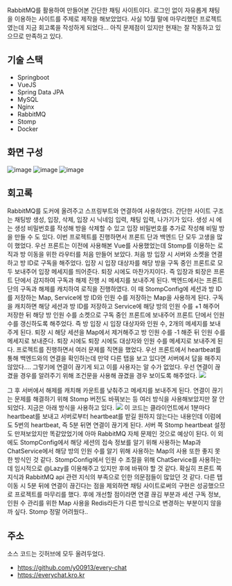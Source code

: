 RabbitMQ를 활용하여 만들어본 간단한 채팅 사이트이다. 로그인 없이 자유롭게 채팅을 이용하는 사이트를 주제로 제작을 해보았었다. 사실 10월 말에 마무리했던 프로젝트였는데 지금 회고록을 작성하게 되었다... 아직 문제점이 있지만 현재는 잘 작동하고 있으므로 만족하고 있다.

## 기술 스택
- Springboot
- VueJS
- Spring Data JPA
- MySQL
- Nginx
- RabbitMQ
- Stomp
- Docker

## 화면 구성
![image](https://github.com/y00913/every-chat/assets/42912205/6662d28d-cea1-4a11-b0d4-241a9845dee1)
![image](https://github.com/y00913/every-chat/assets/42912205/96f7cbd1-177a-4f62-adfa-c5123d234b65)
![image](https://github.com/y00913/every-chat/assets/42912205/b78fd1a0-c99b-4647-941f-31124524e21d)


## 회고록

RabbitMQ를 도커에 올려주고 스프링부트와 연결하여 사용하였다. 간단한 사이트 구조는 채팅방 생성, 입장, 삭제, 입장 시 닉네임 입력, 채팅 입력, 나가기가 있다. 생성 시 에는 생성 비밀번호를 작성해 방을 삭제할 수 있고 입장 비밀번호를 추가로 작성해 비밀 방을 만들 수 도 있다. 이번 프로젝트를 진행하면서 프론트 단과 백엔드 단 모두 고생을 많이 했었다. 
우선 프론트는 이전에 사용해본 Vue를 사용했었는데 Stomp를 이용하는 로직과 방 이동을 위한 라우터를 처음 만들어 보았다. 처음 방 입장 시 서버와 소켓을 연결하고 방 ID로 구독을 해주었다. 입장 시 입장 대상자를 해당 방을 구독 중인 프론트로 모두 보내주어 입장 메세지를 띄어준다. 퇴장 시에도 마찬가지이다. 즉 입장과 퇴장은 프론트 단에서 감지하여 구독과 해제 진행 시 메세지를 보내주게 된다.
백엔드에서는 프론트 단의 구독과 해제를 캐치하여 로직을 진행하였다. 이 때 StompConfig에 세션과 방 ID를 저장하는 Map, Service에 방 ID와 인원 수를 저장하는 Map을 사용하게 된다. 구독을 캐치하면 해당 세션과 방 ID를 저장하고 Service에 해당 방의 인원 수를 +1 해주어 저장한 뒤 해당 방 인원 수를 소켓으로 구독 중인 프론트에 보내주어 프론트 단에서 인원 수를 갱신하도록 해주었다. 즉 방 입장 시 입장 대상자와 인원 수, 2개의 메세지를 보내주게 된다. 퇴장 시 해당 세션을 Map에서 제거해주고 방 인원 수를 -1 해준 뒤 인원 수를 메세지로 보내준다. 퇴장 시에도 퇴장 시에도 대상자와 인원 수를 메세지로 보내주게 된다.
프로젝트를 진행하면서 여러 문제를 직면을 했었다. 우선 프론트에서 heartbeat를 통해 백엔드와의 연결을 확인하는데 만약 다른 탭을 보고 있다면 서버에서 답을 해주지 않았다.... 그렇기에 연결이 끊기게 되고 이를 사용자는 알 수가 없었다. 우선 연결이 끊겼을 경우를 알려주기 위해 조건문을 사용해 끊겼을 경우 보이도록 해주었다.
![](https://velog.velcdn.com/images/y00913/post/9d8c827f-cf68-493a-b3be-96656252279a/image.png)

그 후 서버에서 해제를 캐치해 카운트를 낮춰주고 메세지를 보내주게 된다. 연결이 끊기는 문제를 해결하기 위해 Stomp 버전도 바꿔보는 등 여러 방식을 사용해보았지만 잘 안되었다. 지금은 아래 방식을 사용하고 있다.
![](https://velog.velcdn.com/images/y00913/post/a557a1b8-58f1-43fe-94c2-5b2183b839c4/image.png)
이 코드는 클라이언트에서 1분마다 heartbeat를 보내고 서버로부터 heartbeat를 받길 원하지 않는다는 내용인데 이럼에도 5번의 heartbeat, 즉 5분 뒤면 연결이 끊기게 된다. 서버 쪽 Stomp heartbeat 설정도 만져보았지만 똑같았었기에 아마 RabbitMQ 자체 문제인 것으로 예상이 된다. 이 외에도 StompConfig에서 해당 세션의 접속 정보를 알기 위해 사용하는 Map과 ChatService에서 해당 방의 인원 수를 알기 위해 사용하는 Map의 사용 또한 좋지 못한 방식인 것 같다. StompConfig에서 인원 수 조절을 위해 ChatService를 사용하는데 임시적으로 @Lazy를 이용해주고 있지만 후에 바꿔야 할 것 같다.
확실히 프론트 쪽 지식과 RabbitMQ api 관련 지식의 부족으로 인한 의문점들이 많았던 것 같다. 다른 탭 이동 시 5분 뒤에 연결이 끊긴다는 점을 제외하면 채팅 사이트로써의 구현은 성공했으므로 프로젝트를 마무리를 했다. 후에 개선할 점이라면 연결 끊김 부분과 세션 구독 정보, 인원 수 관리를 위한 Map 사용을 Redis라든가 다른 방식으로 변경하는 부분이지 않을까 싶다. Stomp 정말 어려웠다..

## 주소
소스 코드는 깃허브에 모두 올려두었다.
- https://github.com/y00913/every-chat
- https://everychat.kro.kr